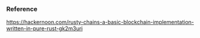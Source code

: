 ### Reference

https://hackernoon.com/rusty-chains-a-basic-blockchain-implementation-written-in-pure-rust-gk2m3uri
